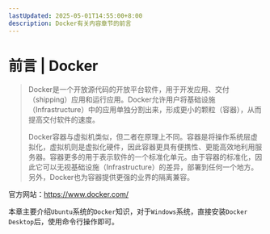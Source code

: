 ```yaml
---
lastUpdated: 2025-05-01T14:55:00+8:00
description: Docker有关内容章节的前言
---
```


# 前言 | Docker

> Docker是一个开放源代码的开放平台软件，用于开发应用、交付（shipping）应用和运行应用。Docker允许用户将基础设施（Infrastructure）中的应用单独分割出来，形成更小的颗粒（容器），从而提高交付软件的速度。
>
> Docker容器与虚拟机类似，但二者在原理上不同。容器是将操作系统层虚拟化，虚拟机则是虚拟化硬件，因此容器更具有便携性、更能高效地利用服务器。容器更多的用于表示软件的一个标准化单元。由于容器的标准化，因此它可以无视基础设施（Infrastructure）的差异，部署到任何一个地方。另外，Docker也为容器提供更强的业界的隔离兼容。

官方网站：<https://www.docker.com/>

本章主要介绍`Ubuntu`系统的`Docker`知识，对于`Windows`系统，直接安装`Docker Desktop`后，使用命令行操作即可。
